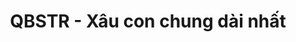 ---
layout: post
title:  "QBSTR - Xâu con chung dài nhất"
categories: [dp, string]
code: QBSTR
src: QBSTR.cpp
---